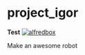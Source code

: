 # project_igor

**Test** [![alfredbox](https://circleci.com/gh/alfredbox/project_igor.svg?style=svg)](https://app.circleci.com/pipelines/github/alfredbox/project_igor)

Make an awesome robot
